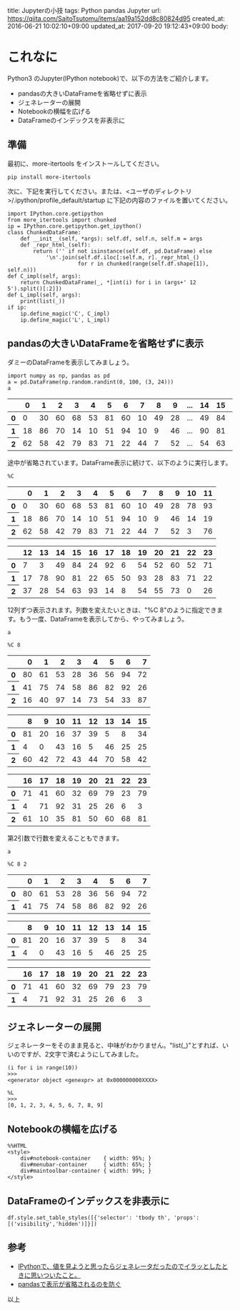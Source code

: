 title: Jupyterの小技
tags: Python pandas Jupyter
url: https://qiita.com/SaitoTsutomu/items/aa19a152dd8c80824d95
created_at: 2016-06-21 10:02:10+09:00
updated_at: 2017-09-20 19:12:43+09:00
body:

# これなに
Python3 のJupyter(IPython notebook)で、以下の方法をご紹介します。

- pandasの大きいDataFrameを省略せずに表示
- ジェネレーターの展開
- Notebookの横幅を広げる
- DataFrameのインデックスを非表示に

## 準備
最初に、more-itertools をインストールしてください。

```bash:bash
pip install more-itertools
```

次に、下記を実行してください。または、<ユーザのディレクトリ>/.ipython/profile_default/startup に下記の内容のファイルを置いてください。

```py3:jupyter
import IPython.core.getipython
from more_itertools import chunked
ip = IPython.core.getipython.get_ipython()
class ChunkedDataFrame:
    def __init__(self, *args): self.df, self.n, self.m = args
    def _repr_html_(self):
        return ('' if not isinstance(self.df, pd.DataFrame) else
            '\n'.join(self.df.iloc[:self.m, r]._repr_html_()
                      for r in chunked(range(self.df.shape[1]), self.n)))
def C_impl(self, args):
    return ChunkedDataFrame(_, *[int(i) for i in (args+' 12 5').split()[:2]])
def L_impl(self, args):
    print(list(_))
if ip:
    ip.define_magic('C', C_impl)
    ip.define_magic('L', L_impl)
```

## pandasの大きいDataFrameを省略せずに表示
ダミーのDataFrameを表示してみましょう。

```py3:jupyter
import numpy as np, pandas as pd
a = pd.DataFrame(np.random.randint(0, 100, (3, 24)))
a
```

<table>
    <tr>
      <th></th>
      <th>0</th>
      <th>1</th>
      <th>2</th>
      <th>3</th>
      <th>4</th>
      <th>5</th>
      <th>6</th>
      <th>7</th>
      <th>8</th>
      <th>9</th>
      <th>...</th>
      <th>14</th>
      <th>15</th>
      <th>16</th>
      <th>17</th>
      <th>18</th>
      <th>19</th>
      <th>20</th>
      <th>21</th>
      <th>22</th>
      <th>23</th>
    </tr>
  <tbody>
    <tr>
      <th>0</th>
      <td>0</td>
      <td>30</td>
      <td>60</td>
      <td>68</td>
      <td>53</td>
      <td>81</td>
      <td>60</td>
      <td>10</td>
      <td>49</td>
      <td>28</td>
      <td>...</td>
      <td>49</td>
      <td>84</td>
      <td>24</td>
      <td>92</td>
      <td>6</td>
      <td>54</td>
      <td>52</td>
      <td>60</td>
      <td>52</td>
      <td>71</td>
    </tr>
    <tr>
      <th>1</th>
      <td>18</td>
      <td>86</td>
      <td>70</td>
      <td>14</td>
      <td>10</td>
      <td>51</td>
      <td>94</td>
      <td>10</td>
      <td>9</td>
      <td>46</td>
      <td>...</td>
      <td>90</td>
      <td>81</td>
      <td>22</td>
      <td>65</td>
      <td>50</td>
      <td>93</td>
      <td>28</td>
      <td>83</td>
      <td>71</td>
      <td>22</td>
    </tr>
    <tr>
      <th>2</th>
      <td>62</td>
      <td>58</td>
      <td>42</td>
      <td>79</td>
      <td>83</td>
      <td>71</td>
      <td>22</td>
      <td>44</td>
      <td>7</td>
      <td>52</td>
      <td>...</td>
      <td>54</td>
      <td>63</td>
      <td>93</td>
      <td>14</td>
      <td>8</td>
      <td>54</td>
      <td>55</td>
      <td>73</td>
      <td>0</td>
      <td>26</td>
    </tr>
  </tbody>
</table>

途中が省略されています。DataFrame表示に続けて、以下のように実行します。

```py3:jupyter
%C
```

<table>
  <thead>
    <tr style="text-align: right;">
      <th></th>
      <th>0</th>
      <th>1</th>
      <th>2</th>
      <th>3</th>
      <th>4</th>
      <th>5</th>
      <th>6</th>
      <th>7</th>
      <th>8</th>
      <th>9</th>
      <th>10</th>
      <th>11</th>
    </tr>
  </thead>
  <tbody>
    <tr>
      <th>0</th>
      <td>0</td>
      <td>30</td>
      <td>60</td>
      <td>68</td>
      <td>53</td>
      <td>81</td>
      <td>60</td>
      <td>10</td>
      <td>49</td>
      <td>28</td>
      <td>78</td>
      <td>93</td>
    </tr>
    <tr>
      <th>1</th>
      <td>18</td>
      <td>86</td>
      <td>70</td>
      <td>14</td>
      <td>10</td>
      <td>51</td>
      <td>94</td>
      <td>10</td>
      <td>9</td>
      <td>46</td>
      <td>14</td>
      <td>19</td>
    </tr>
    <tr>
      <th>2</th>
      <td>62</td>
      <td>58</td>
      <td>42</td>
      <td>79</td>
      <td>83</td>
      <td>71</td>
      <td>22</td>
      <td>44</td>
      <td>7</td>
      <td>52</td>
      <td>3</td>
      <td>76</td>
    </tr>
  </tbody>
</table>

<table>
  <thead>
    <tr style="text-align: right;">
      <th></th>
      <th>12</th>
      <th>13</th>
      <th>14</th>
      <th>15</th>
      <th>16</th>
      <th>17</th>
      <th>18</th>
      <th>19</th>
      <th>20</th>
      <th>21</th>
      <th>22</th>
      <th>23</th>
    </tr>
  </thead>
  <tbody>
    <tr>
      <th>0</th>
      <td>7</td>
      <td>3</td>
      <td>49</td>
      <td>84</td>
      <td>24</td>
      <td>92</td>
      <td>6</td>
      <td>54</td>
      <td>52</td>
      <td>60</td>
      <td>52</td>
      <td>71</td>
    </tr>
    <tr>
      <th>1</th>
      <td>17</td>
      <td>78</td>
      <td>90</td>
      <td>81</td>
      <td>22</td>
      <td>65</td>
      <td>50</td>
      <td>93</td>
      <td>28</td>
      <td>83</td>
      <td>71</td>
      <td>22</td>
    </tr>
    <tr>
      <th>2</th>
      <td>37</td>
      <td>28</td>
      <td>54</td>
      <td>63</td>
      <td>93</td>
      <td>14</td>
      <td>8</td>
      <td>54</td>
      <td>55</td>
      <td>73</td>
      <td>0</td>
      <td>26</td>
    </tr>
  </tbody>
</table>

12列ずつ表示されます。列数を変えたいときは、"%C 8"のように指定できます。もう一度、DataFrameを表示してから、やってみましょう。

```py3:jupyter
a
```

```py3:jupyter
%C 8
```

<table>
  <thead>
    <tr style="text-align: right;">
      <th></th>
      <th>0</th>
      <th>1</th>
      <th>2</th>
      <th>3</th>
      <th>4</th>
      <th>5</th>
      <th>6</th>
      <th>7</th>
    </tr>
  </thead>
  <tbody>
    <tr>
      <th>0</th>
      <td>80</td>
      <td>61</td>
      <td>53</td>
      <td>28</td>
      <td>36</td>
      <td>56</td>
      <td>94</td>
      <td>72</td>
    </tr>
    <tr>
      <th>1</th>
      <td>41</td>
      <td>75</td>
      <td>74</td>
      <td>58</td>
      <td>86</td>
      <td>82</td>
      <td>92</td>
      <td>26</td>
    </tr>
    <tr>
      <th>2</th>
      <td>16</td>
      <td>40</td>
      <td>97</td>
      <td>14</td>
      <td>73</td>
      <td>54</td>
      <td>33</td>
      <td>87</td>
    </tr>
  </tbody>
</table>
<table>
  <thead>
    <tr style="text-align: right;">
      <th></th>
      <th>8</th>
      <th>9</th>
      <th>10</th>
      <th>11</th>
      <th>12</th>
      <th>13</th>
      <th>14</th>
      <th>15</th>
    </tr>
  </thead>
  <tbody>
    <tr>
      <th>0</th>
      <td>81</td>
      <td>20</td>
      <td>16</td>
      <td>37</td>
      <td>39</td>
      <td>5</td>
      <td>8</td>
      <td>34</td>
    </tr>
    <tr>
      <th>1</th>
      <td>4</td>
      <td>0</td>
      <td>43</td>
      <td>16</td>
      <td>5</td>
      <td>46</td>
      <td>25</td>
      <td>25</td>
    </tr>
    <tr>
      <th>2</th>
      <td>60</td>
      <td>42</td>
      <td>72</td>
      <td>43</td>
      <td>44</td>
      <td>70</td>
      <td>58</td>
      <td>42</td>
    </tr>
  </tbody>
</table>
<table>
  <thead>
    <tr style="text-align: right;">
      <th></th>
      <th>16</th>
      <th>17</th>
      <th>18</th>
      <th>19</th>
      <th>20</th>
      <th>21</th>
      <th>22</th>
      <th>23</th>
    </tr>
  </thead>
  <tbody>
    <tr>
      <th>0</th>
      <td>71</td>
      <td>41</td>
      <td>60</td>
      <td>32</td>
      <td>69</td>
      <td>79</td>
      <td>23</td>
      <td>79</td>
    </tr>
    <tr>
      <th>1</th>
      <td>4</td>
      <td>71</td>
      <td>92</td>
      <td>31</td>
      <td>25</td>
      <td>26</td>
      <td>6</td>
      <td>3</td>
    </tr>
    <tr>
      <th>2</th>
      <td>61</td>
      <td>10</td>
      <td>35</td>
      <td>81</td>
      <td>50</td>
      <td>60</td>
      <td>68</td>
      <td>81</td>
    </tr>
  </tbody>
</table>

第2引数で行数を変えることもできます。

```py3:jupyter
a
```

```py3:jupyter
%C 8 2
```

<table>
  <thead>
    <tr style="text-align: right;">
      <th></th>
      <th>0</th>
      <th>1</th>
      <th>2</th>
      <th>3</th>
      <th>4</th>
      <th>5</th>
      <th>6</th>
      <th>7</th>
    </tr>
  </thead>
  <tbody>
    <tr>
      <th>0</th>
      <td>80</td>
      <td>61</td>
      <td>53</td>
      <td>28</td>
      <td>36</td>
      <td>56</td>
      <td>94</td>
      <td>72</td>
    </tr>
    <tr>
      <th>1</th>
      <td>41</td>
      <td>75</td>
      <td>74</td>
      <td>58</td>
      <td>86</td>
      <td>82</td>
      <td>92</td>
      <td>26</td>
    </tr>
  </tbody>
</table>
<table>
  <thead>
    <tr style="text-align: right;">
      <th></th>
      <th>8</th>
      <th>9</th>
      <th>10</th>
      <th>11</th>
      <th>12</th>
      <th>13</th>
      <th>14</th>
      <th>15</th>
    </tr>
  </thead>
  <tbody>
    <tr>
      <th>0</th>
      <td>81</td>
      <td>20</td>
      <td>16</td>
      <td>37</td>
      <td>39</td>
      <td>5</td>
      <td>8</td>
      <td>34</td>
    </tr>
    <tr>
      <th>1</th>
      <td>4</td>
      <td>0</td>
      <td>43</td>
      <td>16</td>
      <td>5</td>
      <td>46</td>
      <td>25</td>
      <td>25</td>
    </tr>
  </tbody>
</table>
<table>
  <thead>
    <tr style="text-align: right;">
      <th></th>
      <th>16</th>
      <th>17</th>
      <th>18</th>
      <th>19</th>
      <th>20</th>
      <th>21</th>
      <th>22</th>
      <th>23</th>
    </tr>
  </thead>
  <tbody>
    <tr>
      <th>0</th>
      <td>71</td>
      <td>41</td>
      <td>60</td>
      <td>32</td>
      <td>69</td>
      <td>79</td>
      <td>23</td>
      <td>79</td>
    </tr>
    <tr>
      <th>1</th>
      <td>4</td>
      <td>71</td>
      <td>92</td>
      <td>31</td>
      <td>25</td>
      <td>26</td>
      <td>6</td>
      <td>3</td>
    </tr>
  </tbody>
</table>

## ジェネレーターの展開
ジェネレーターをそのまま見ると、中味がわかりません。"list(_)"とすれば、いいのですが、2文字で済むようにしてみました。

```py3:jupyter
(i for i in range(10))
>>>
<generator object <genexpr> at 0x000000000XXXX>
```

```py3:jupyter
%L
>>>
[0, 1, 2, 3, 4, 5, 6, 7, 8, 9]
```

## Notebookの横幅を広げる

```py3:jupyter
%%HTML
<style>
    div#notebook-container    { width: 95%; }
    div#menubar-container     { width: 65%; }
    div#maintoolbar-container { width: 99%; }
</style>
```

## DataFrameのインデックスを非表示に

```py3:jupyter
df.style.set_table_styles([{'selector': 'tbody th', 'props': [('visibility','hidden')]}])
```

## 参考
- [IPythonで、値を見ようと思ったらジェネレータだったのでイラッとしたときに思いついたこと。](http://qiita.com/gyu-don/items/bac097407000185659d7)
- [pandasで表示が省略されるのを防ぐ](http://uyamazak.hatenablog.com/entry/2016/09/29/163534)

以上

